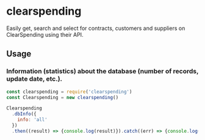 # clearspending
Easily get, search and select for contracts, customers and suppliers on ClearSpending using their API.

## Usage

### Information (statistics) about the database (number of records, update date, etc.).

```javascript
const clearspending = require('clearspending')
const Clearspending = new clearspending()

Clearspending
  .dbInfo({
    info: 'all'
  })
  .then((result) => {console.log(result)}).catch((err) => {console.log(err)})
```
